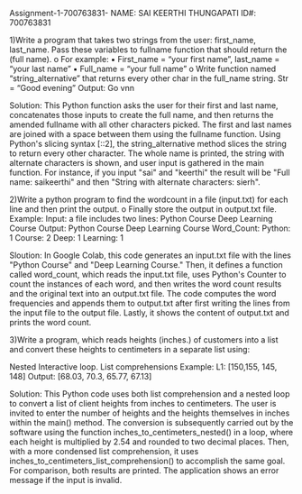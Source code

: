 Assignment-1-700763831-
NAME: SAI KEERTHI THUNGAPATI ID#: 700763831

1)Write a program that takes two strings from the user: first_name, last_name. Pass these variables to fullname function that should return the (full name). o For example: ▪ First_name = “your first name”, last_name = “your last name” ▪ Full_name = “your full name” o Write function named “string_alternative” that returns every other char in the full_name string. Str = “Good evening” Output: Go vnn

Solution: This Python function asks the user for their first and last name, concatenates those inputs to create the full name, and then returns the amended fullname with all other characters picked. The first and last names are joined with a space between them using the fullname function. Using Python's slicing syntax [::2], the string_alternative method slices the string to return every other character. The whole name is printed, the string with alternate characters is shown, and user input is gathered in the main function. For instance, if you input "sai" and "keerthi" the result will be "Full name: saikeerthi" and then "String with alternate characters: sierh".


2)Write a python program to find the wordcount in a file (input.txt) for each line and then print the output. o Finally store the output in output.txt file. Example: Input: a file includes two lines: Python Course Deep Learning Course Output: Python Course Deep Learning Course Word_Count: Python: 1 Course: 2 Deep: 1 Learning: 1

Sloution: In Google Colab, this code generates an input.txt file with the lines "Python Course" and "Deep Learning Course." Then, it defines a function called word_count, which reads the input.txt file, uses Python's Counter to count the instances of each word, and then writes the word count results and the original text into an output.txt file. The code computes the word frequencies and appends them to output.txt after first writing the lines from the input file to the output file. Lastly, it shows the content of output.txt and prints the word count.


3)Write a program, which reads heights (inches.) of customers into a list and convert these heights to centimeters in a separate list using:

Nested Interactive loop.
List comprehensions Example: L1: [150,155, 145, 148] Output: [68.03, 70.3, 65.77, 67.13]

Solution: This Python code uses both list comprehension and a nested loop to convert a list of client heights from inches to centimeters. The user is invited to enter the number of heights and the heights themselves in inches within the main() method. The conversion is subsequently carried out by the software using the function inches_to_centimeters_nested() in a loop, where each height is multiplied by 2.54 and rounded to two decimal places. Then, with a more condensed list comprehension, it uses inches_to_centimeters_list_comprehension() to accomplish the same goal. For comparison, both results are printed. The application shows an error message if the input is invalid.
